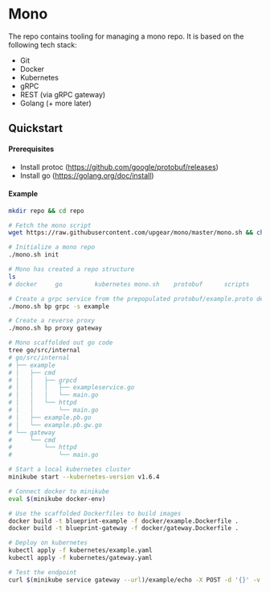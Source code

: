 # Mono

The repo contains tooling for managing a mono repo. It is based on the following
tech stack:

- Git
- Docker
- Kubernetes
- gRPC
- REST (via gRPC gateway)
- Golang (+ more later)

## Quickstart

#### Prerequisites

- Install protoc (https://github.com/google/protobuf/releases)
- Install go (https://golang.org/doc/install)

#### Example

```sh
mkdir repo && cd repo

# Fetch the mono script
wget https://raw.githubusercontent.com/upgear/mono/master/mono.sh && chmod +x mono.sh

# Initialize a mono repo
./mono.sh init

# Mono has created a repo structure
ls
# docker     go         kubernetes mono.sh    protobuf      scripts

# Create a grpc service from the prepopulated protobuf/example.proto definition
./mono.sh bp grpc -s example

# Create a reverse proxy
./mono.sh bp proxy gateway

# Mono scaffolded out go code
tree go/src/internal
# go/src/internal
# ├── example
# │   ├── cmd
# │   │   ├── grpcd
# │   │   │   ├── exampleservice.go
# │   │   │   └── main.go
# │   │   └── httpd
# │   │       └── main.go
# │   ├── example.pb.go
# │   └── example.pb.gw.go
# └── gateway
#     └── cmd
#         └── httpd
#             └── main.go

# Start a local kubernetes cluster
minikube start --kubernetes-version v1.6.4

# Connect docker to minikube
eval $(minikube docker-env)

# Use the scaffolded Dockerfiles to build images
docker build -t blueprint-example -f docker/example.Dockerfile .
docker build -t blueprint-gateway -f docker/gateway.Dockerfile .

# Deploy on kubernetes
kubectl apply -f kubernetes/example.yaml
kubectl apply -f kubernetes/gateway.yaml

# Test the endpoint
curl $(minikube service gateway --url)/example/echo -X POST -d '{}' -v

```

